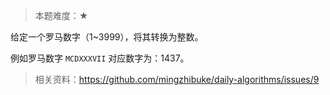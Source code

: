> 本题难度：★

给定一个罗马数字（1~3999），将其转换为整数。

例如罗马数字 `MCDXXXVII` 对应数字为：1437。

> 相关资料：https://github.com/mingzhibuke/daily-algorithms/issues/9



